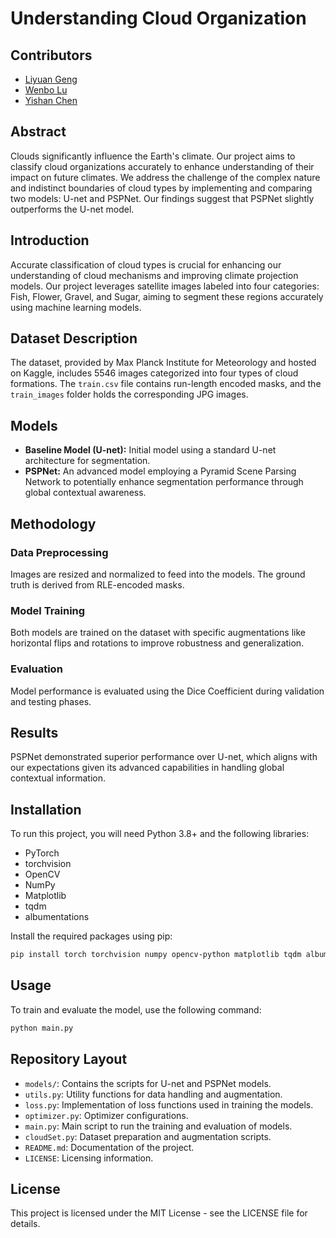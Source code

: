 # Understanding Cloud Organization

## Contributors

- [Liyuan Geng](mailto:lg3490@nyu.edu)
- [Wenbo Lu](mailto:wl2707@nyu.edu)
- [Yishan Chen](mailto:yc5046@nyu.edu)

## Abstract

Clouds significantly influence the Earth's climate. Our project aims to classify cloud organizations accurately to enhance understanding of their impact on future climates. We address the challenge of the complex nature and indistinct boundaries of cloud types by implementing and comparing two models: U-net and PSPNet. Our findings suggest that PSPNet slightly outperforms the U-net model.

## Introduction

Accurate classification of cloud types is crucial for enhancing our understanding of cloud mechanisms and improving climate projection models. Our project leverages satellite images labeled into four categories: Fish, Flower, Gravel, and Sugar, aiming to segment these regions accurately using machine learning models.

## Dataset Description

The dataset, provided by Max Planck Institute for Meteorology and hosted on Kaggle, includes 5546 images categorized into four types of cloud formations. The `train.csv` file contains run-length encoded masks, and the `train_images` folder holds the corresponding JPG images.

## Models

- **Baseline Model (U-net):** Initial model using a standard U-net architecture for segmentation.
- **PSPNet:** An advanced model employing a Pyramid Scene Parsing Network to potentially enhance segmentation performance through global contextual awareness.

## Methodology

### Data Preprocessing
Images are resized and normalized to feed into the models. The ground truth is derived from RLE-encoded masks.

### Model Training
Both models are trained on the dataset with specific augmentations like horizontal flips and rotations to improve robustness and generalization.

### Evaluation
Model performance is evaluated using the Dice Coefficient during validation and testing phases.

## Results

PSPNet demonstrated superior performance over U-net, which aligns with our expectations given its advanced capabilities in handling global contextual information.



## Installation

To run this project, you will need Python 3.8+ and the following libraries:
- PyTorch
- torchvision
- OpenCV
- NumPy
- Matplotlib
- tqdm
- albumentations

Install the required packages using pip:

```bash
pip install torch torchvision numpy opencv-python matplotlib tqdm albumentations
```

## Usage

To train and evaluate the model, use the following command:

```bash
python main.py
```

## Repository Layout

- `models/`: Contains the scripts for U-net and PSPNet models.
- `utils.py`: Utility functions for data handling and augmentation.
- `loss.py`: Implementation of loss functions used in training the models.
- `optimizer.py`: Optimizer configurations.
- `main.py`: Main script to run the training and evaluation of models.
- `cloudSet.py`: Dataset preparation and augmentation scripts.
- `README.md`: Documentation of the project.
- `LICENSE`: Licensing information.

## License

This project is licensed under the MIT License - see the LICENSE file for details.
